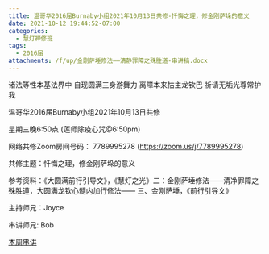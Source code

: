 ```yaml
---
title: 温哥华2016届Burnaby小组2021年10月13日共修-忏悔之理，修金刚萨垛的意义
date: 2021-10-12 19:44:52-07:00
categories:
  - 慧灯禅修班
tags:
  - 2016届
attachments: /f/up/金刚萨埵修法——清静罪障之殊胜道-串讲稿.docx
---
```

诸法等性本基法界中 自现圆满三身游舞力 离障本来怙主龙钦巴 祈请无垢光尊常护我

温哥华2016届Burnaby小组2021年10月13日共修 

星期三晚6:50点 (莲师除疫心咒@6:50pm)

网络共修Zoom房间号码： 7789995278 (<https://zoom.us/j/7789995278>)

共修主题：忏悔之理，修金刚萨垛的意义

参考资料：《大圆满前行引导文》，《慧灯之光》二：金刚萨埵修法——清净罪障之殊胜道，大圆满龙钦心髓内加行修法—— 三、金刚萨埵，《前行引导文》

主持师兄：Joyce

串讲师兄: Bob

[本周串讲](https://s3.ap-northeast-1.wasabisys.com/hdcx/hdv/f/up/金刚萨埵修法——清静罪障之殊胜道-串讲稿.docx)
